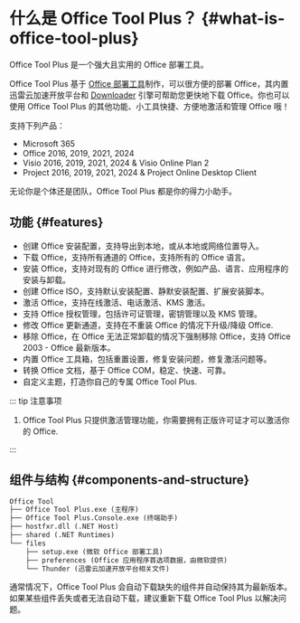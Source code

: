 # 什么是 Office Tool Plus？ {#what-is-office-tool-plus}

Office Tool Plus 是一个强大且实用的 Office 部署工具。

Office Tool Plus 基于 [Office 部署工具](https://aka.ms/ODT)制作，可以很方便的部署 Office，其内置迅雷云加速开放平台和 [Downloader](https://github.com/bezzad/Downloader) 引擎可帮助您更快地下载 Office。你也可以使用 Office Tool Plus 的其他功能、小工具快捷、方便地激活和管理 Office 哦！

支持下列产品：

- Microsoft 365
- Office 2016, 2019, 2021, 2024
- Visio 2016, 2019, 2021, 2024 & Visio Online Plan 2
- Project 2016, 2019, 2021, 2024 & Project Online Desktop Client

无论你是个体还是团队，Office Tool Plus 都是你的得力小助手。

## 功能 {#features}

- 创建 Office 安装配置，支持导出到本地，或从本地或网络位置导入。
- 下载 Office，支持所有通道的 Office，支持所有的 Office 语言。
- 安装 Office，支持对现有的 Office 进行修改，例如产品、语言、应用程序的安装与卸载。
- 创建 Office ISO，支持默认安装配置、静默安装配置、扩展安装脚本。
- 激活 Office，支持在线激活、电话激活、KMS 激活。
- 支持 Office 授权管理，包括许可证管理，密钥管理以及 KMS 管理。
- 修改 Office 更新通道，支持在不重装 Office 的情况下升级/降级 Office.
- 移除 Office，在 Office 无法正常卸载的情况下强制移除 Office，支持 Office 2003 - Office 最新版本。
- 内置 Office 工具箱，包括重置设置，修复安装问题，修复激活问题等。
- 转换 Office 文档，基于 Office COM，稳定、快速、可靠。
- 自定义主题，打造你自己的专属 Office Tool Plus.

::: tip 注意事项

1. Office Tool Plus 只提供激活管理功能，你需要拥有正版许可证才可以激活你的 Office.

:::

## 组件与结构 {#components-and-structure}

``` txt
Office Tool
├── Office Tool Plus.exe (主程序)
├── Office Tool Plus.Console.exe (终端助手)
├── hostfxr.dll (.NET Host)
├── shared (.NET Runtimes)
└── files
    ├── setup.exe (微软 Office 部署工具)
    ├── preferences (Office 应用程序首选项数据，由微软提供)
    └── Thunder (迅雷云加速开放平台相关文件)
```

通常情况下，Office Tool Plus 会自动下载缺失的组件并自动保持其为最新版本。如果某些组件丢失或者无法自动下载，建议重新下载 Office Tool Plus 以解决问题。
